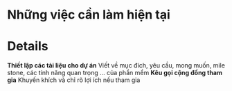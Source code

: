 # Những việc cần làm hiện tại #


# Details #
**Thiết lập các tài liệu cho dự án** Viết về mục đích, yêu cầu, mong muốn, mile stone, các tính năng quan trọng ... của phần mềm
**Kêu gọi cộng đồng tham gia** Khuyến khích và chỉ rõ lợi ích nếu tham gia